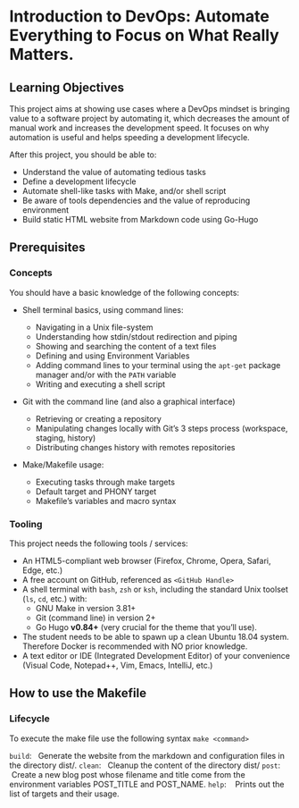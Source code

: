 # Introduction to DevOps: Automate Everything to Focus on What Really Matters.

## Learning Objectives

This project aims at showing use cases where a DevOps mindset is bringing value to a software project by automating it, which decreases the amount of manual work and increases the development speed. It focuses on why automation is useful and helps speeding a development lifecycle.

After this project, you should be able to:

-   Understand the value of automating tedious tasks
-   Define a development lifecycle
-   Automate shell-like tasks with Make, and/or shell script
-   Be aware of tools dependencies and the value of reproducing environment
-   Build static HTML website from Markdown code using Go-Hugo

## Prerequisites

### Concepts

You should have a basic knowledge of the following concepts:

-   Shell terminal basics, using command lines:
    
    -   Navigating in a Unix file-system
    -   Understanding how stdin/stdout redirection and piping
    -   Showing and searching the content of a text files
    -   Defining and using Environment Variables
    -   Adding command lines to your terminal using the `apt-get` package manager and/or with the `PATH` variable
    -   Writing and executing a shell script
-   Git with the command line (and also a graphical interface)
    
    -   Retrieving or creating a repository
    -   Manipulating changes locally with Git’s 3 steps process (workspace, staging, history)
    -   Distributing changes history with remotes repositories
-   Make/Makefile usage:
    
    -   Executing tasks through make targets
    -   Default target and PHONY target
    -   Makefile’s variables and macro syntax

### Tooling

This project needs the following tools / services:

-   An HTML5-compliant web browser (Firefox, Chrome, Opera, Safari, Edge, etc.)
-   A free account on GitHub, referenced as `<GitHub Handle>`
-   A shell terminal with `bash`, `zsh` or `ksh`, including the standard Unix toolset (`ls`, `cd`, etc.) with:
    -   GNU Make in version 3.81+
    -   Git (command line) in version 2+
    -   Go Hugo **v0.84+** (very crucial for the theme that you’ll use).
-   The student needs to be able to spawn up a clean Ubuntu 18.04 system. Therefore Docker is recommended with NO prior knowledge.
-   A text editor or IDE (Integrated Development Editor) of your convenience (Visual Code, Notepad++, Vim, Emacs, IntelliJ, etc.)

## How to use the Makefile
### Lifecycle
To execute the make file use the following syntax `make <command>`

`build`:   Generate the website from the markdown and configuration files in the directory dist/.
`clean`:   Cleanup the content of the directory dist/
`post`:    Create a new blog post whose filename and title come from the environment variables POST_TITLE and POST_NAME.
`help`:    Prints out the list of targets and their usage.
